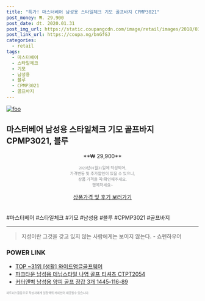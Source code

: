 ```yaml
--- 
title: "특가! 마스터베어 남성용 스타일체크 기모 골프바지 CPMP3021" 
post_money: ₩. 29,900 
post_date: dt. 2020.01.31 
post_img_url: https://static.coupangcdn.com/image/retail/images/2018/03/06/17/1/078be16b-4821-4847-9e90-f9bde72e4d52.jpg 
post_link_url: https://coupa.ng/bnGfGJ 
categories: 
  - retail 
tags: 
  - 마스터베어 
  - 스타일체크 
  - 기모 
  - 남성용 
  - 블루 
  - CPMP3021 
  - 골프바지 
--- 
```

[![foo](https://static.coupangcdn.com/image/retail/images/2018/03/06/17/1/078be16b-4821-4847-9e90-f9bde72e4d52.jpg)](https://coupa.ng/bnGfGJ) 

## 마스터베어 남성용 스타일체크 기모 골프바지 CPMP3021, 블루 
<p style="text-align: center;">**₩ 29,900**</p> 
<p style="text-align: center;"><span style="color: #898c8f; font-family: Georgia,Times,serif; font-size: 0.75em;">2020년01월31일에 작성되어, <br>가격변동 및 추가할인이 있을 수 있으니,<br> 상품 가격을 꼭!확인해주세요.<br>행복하세요~</span> 
</p>	 
<div markdown="0" style="text-align: center;"><a href="https://coupa.ng/bnGfGJ" class="btn btn--success">상품가격 및 후기 보러가기</a></div> 
<br><br> 
  #마스터베어 #스타일체크 #기모 #남성용 #블루 #CPMP3021 #골프바지 
<hr> 

> 지성이란 그것을 갖고 있지 않는 사람에게는 보이지 않는다. - 쇼펜하우어 


### POWER LINK

* <a href="https://blog.naver.com/fasyy4321/221777025504" target="_blank"> TOP ~31위 [생활] 와이드앵글골프웨어</a>
* <a href="https://blog.naver.com/santokki14/221784687219" target="_blank">파크타운 남성용 데님스타일 나염 골프 티셔츠 CTPT2054</a>
* <a href="https://blog.naver.com/fasyy4321/221786108634" target="_blank">커터앤벅 남성용 양피 골프 장갑 3개 1445-116-89</a>

<span style="color: #898c8f; font-family: Georgia,Times,serif; font-size: 0.55em;">파트너스활동으로 작성자에게 일정액의 커미션이 제공될수 있습니다.</span> 
